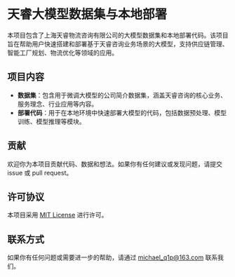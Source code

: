 # 天睿大模型数据集与本地部署

本项目包含了上海天睿物流咨询有限公司的大模型数据集和本地部署代码。该项目旨在帮助用户快速搭建和部署基于天睿咨询业务场景的大模型，支持供应链管理、智能工厂规划、物流优化等领域的应用。

## 项目内容

- **数据集**：包含用于微调大模型的公司简介数据集，涵盖天睿咨询的核心业务、服务理念、行业应用等内容。
- **部署代码**：用于在本地环境中快速部署大模型的代码，包括数据预处理、模型训练、模型推理等模块。

## 贡献

欢迎你为本项目贡献代码、数据和想法。如果你有任何建议或发现问题，请提交 issue 或 pull request。

## 许可协议

本项目采用 [MIT License](LICENSE) 进行许可。

## 联系方式

如果你有任何问题或需要进一步的帮助，请通过 [michael_q1p@163.com](mailto:email@example.com) 联系我们。

